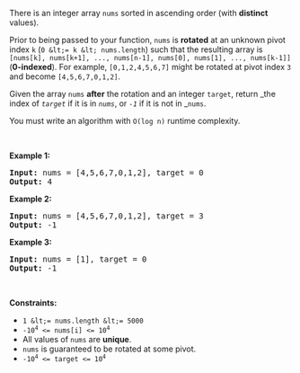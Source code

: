 There is an integer array `` nums `` sorted in ascending order (with __distinct__ values).

Prior to being passed to your function, `` nums `` is __rotated__ at an unknown pivot index `` k `` (`` 0 &lt;= k &lt; nums.length ``) such that the resulting array is `` [nums[k], nums[k+1], ..., nums[n-1], nums[0], nums[1], ..., nums[k-1]] `` (__0-indexed__). For example, `` [0,1,2,4,5,6,7] `` might be rotated at pivot index `` 3 `` and become `` [4,5,6,7,0,1,2] ``.

Given the array `` nums `` __after__ the rotation and an integer `` target ``, return _the index of _`` target ``_ if it is in _`` nums ``_, or _`` -1 ``_ if it is not in _`` nums ``.

You must&nbsp;write an algorithm with&nbsp;`` O(log n) `` runtime complexity.

&nbsp;

__Example 1:__

<pre><strong>Input:</strong> nums = [4,5,6,7,0,1,2], target = 0
<strong>Output:</strong> 4
</pre>

__Example 2:__

<pre><strong>Input:</strong> nums = [4,5,6,7,0,1,2], target = 3
<strong>Output:</strong> -1
</pre>

__Example 3:__

<pre><strong>Input:</strong> nums = [1], target = 0
<strong>Output:</strong> -1
</pre>

&nbsp;

__Constraints:__

*   `` 1 &lt;= nums.length &lt;= 5000 ``
*   <code>-10<sup>4</sup> &lt;= nums[i] &lt;= 10<sup>4</sup></code>
*   All values of `` nums `` are __unique__.
*   `` nums `` is guaranteed to be rotated at some pivot.
*   <code>-10<sup>4</sup> &lt;= target &lt;= 10<sup>4</sup></code>